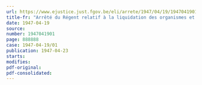 ```yaml
---
url: https://www.ejustice.just.fgov.be/eli/arrete/1947/04/19/1947041901/justel
title-fr: "Arrêté du Régent relatif à la liquidation des organismes et services déclarés nuls par l'arrêté-loi du 5 mai 1944"
date: 1947-04-19
source:
number: 1947041901
page: 888888
case: 1947-04-19/01
publication: 1947-04-23
starts:
modifies:
pdf-original:
pdf-consolidated:
---
```


